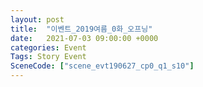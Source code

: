 ```yaml
---
layout: post
title:  "이벤트_2019여름_0화_오프닝"
date:   2021-07-03 09:00:00 +0000
categories: Event
Tags: Story Event
SceneCode: ["scene_evt190627_cp0_q1_s10"]
---
```

